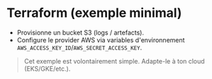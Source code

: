 # Terraform (exemple minimal)
- Provisionne un bucket S3 (logs / artefacts).
- Configure le provider AWS via variables d'environnement `AWS_ACCESS_KEY_ID`/`AWS_SECRET_ACCESS_KEY`.

> Cet exemple est volontairement simple. Adapte-le à ton cloud (EKS/GKE/etc.).
